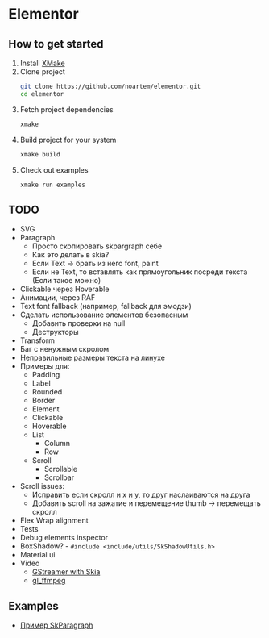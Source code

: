 # Elementor

## How to get started

1. Install [XMake](https://xmake.io)
2. Clone project
    ```bash
    git clone https://github.com/noartem/elementor.git
    cd elementor
    ```
3. Fetch project dependencies
    ```bash
    xmake
    ```
4. Build project for your system
    ```bash
    xmake build
    ```
5. Check out examples
    ```bash
    xmake run examples
    ```

## TODO

* SVG
* Paragraph
    * Просто скопировать skpargraph себе
    * Как это делать в skia?
    * Если Text -> брать из него font, paint
    * Если не Text, то вставлять как прямоугольник посреди текста (Если такое можно)
* Clickable через Hoverable
* Анимации, через RAF
* Text font fallback (например, fallback для эмодзи)
* Сделать использование элементов безопасным
    * Добавить проверки на null
    * Деструкторы
* Transform
* Баг с ненужным скролом
* Неправильные размеры текста на линухе
* Примеры для:
    * Padding
    * Label
    * Rounded
    * Border
    * Element
    * Clickable
    * Hoverable
    * List
        * Column
        * Row
    * Scroll
        * Scrollable
        * Scrollbar
* Scroll issues:
    * Исправить если скролл и x и y, то друг наслаиваются на друга
    * Добавить scroll на зажатие и перемещение thumb -> перемещать скролл
* Flex Wrap alignment
* Tests
* Debug elements inspector
* BoxShadow? - `#include <include/utils/SkShadowUtils.h>`
* Material ui
* Video
    * [GStreamer with Skia](https://stackoverflow.com/questions/65687577/is-there-a-way-i-can-turn-video-frames-from-gstreamer-to-skimage-instances-to-be)
    * [gl_ffmpeg](https://gist.github.com/rcolinray/7552384)

## Examples

* [Пример SkParagraph](https://github.com/lamarrr/Valkyrie/blob/main/ui/src/widgets/text.cc)
